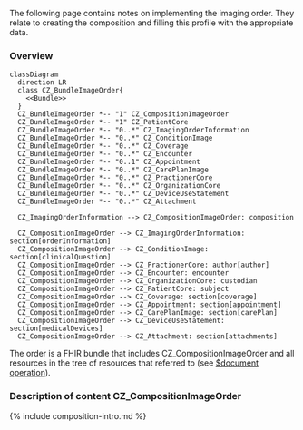 
The following page contains notes on implementing the imaging order. They relate to creating the composition and filling this profile with the appropriate data.

### Overview

```mermaid
classDiagram
  direction LR
  class CZ_BundleImageOrder{
    <<Bundle>>
  }
  CZ_BundleImageOrder *-- "1" CZ_CompositionImageOrder
  CZ_BundleImageOrder *-- "1" CZ_PatientCore
  CZ_BundleImageOrder *-- "0..*" CZ_ImagingOrderInformation
  CZ_BundleImageOrder *-- "0..*" CZ_ConditionImage
  CZ_BundleImageOrder *-- "0..*" CZ_Coverage
  CZ_BundleImageOrder *-- "0..*" CZ_Encounter
  CZ_BundleImageOrder *-- "0..1" CZ_Appointment
  CZ_BundleImageOrder *-- "0..*" CZ_CarePlanImage
  CZ_BundleImageOrder *-- "0..*" CZ_PractionerCore
  CZ_BundleImageOrder *-- "0..*" CZ_OrganizationCore
  CZ_BundleImageOrder *-- "0..*" CZ_DeviceUseStatement
  CZ_BundleImageOrder *-- "0..*" CZ_Attachment

  CZ_ImagingOrderInformation --> CZ_CompositionImageOrder: composition
  
  CZ_CompositionImageOrder --> CZ_ImagingOrderInformation: section[orderInformation]
  CZ_CompositionImageOrder --> CZ_ConditionImage: section[clinicalQuestion]
  CZ_CompositionImageOrder --> CZ_PractionerCore: author[author]
  CZ_CompositionImageOrder --> CZ_Encounter: encounter
  CZ_CompositionImageOrder --> CZ_OrganizationCore: custodian
  CZ_CompositionImageOrder --> CZ_PatientCore: subject
  CZ_CompositionImageOrder --> CZ_Coverage: section[coverage]
  CZ_CompositionImageOrder --> CZ_Appointment: section[appointment]
  CZ_CompositionImageOrder --> CZ_CarePlanImage: section[carePlan]
  CZ_CompositionImageOrder --> CZ_DeviceUseStatement: section[medicalDevices]
  CZ_CompositionImageOrder --> CZ_Attachment: section[attachments]

```

The order is a FHIR bundle that includes CZ_CompositionImageOrder and all resources in the tree of resources that referred to (see [$document operation](https://www.hl7.org/fhir/composition-operation-document.html)).

### Description of content CZ_CompositionImageOrder

{% include composition-intro.md %}